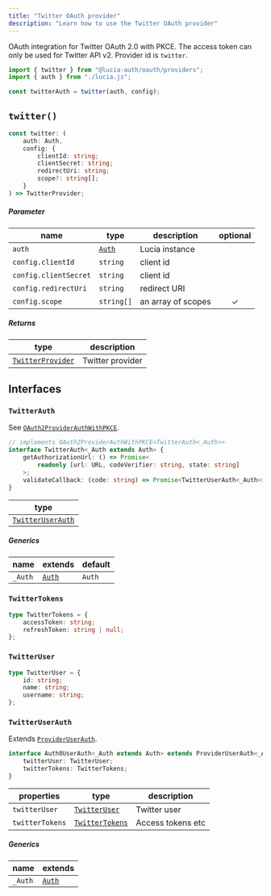 ```yaml
---
title: "Twitter OAuth provider"
description: "Learn how to use the Twitter OAuth provider"
---
```


OAuth integration for Twitter OAuth 2.0 with PKCE. The access token can only be used for Twitter API v2. Provider id is `twitter`.

```ts
import { twitter } from "@lucia-auth/oauth/providers";
import { auth } from "./lucia.js";

const twitterAuth = twitter(auth, config);
```

## `twitter()`

```ts
const twitter: (
	auth: Auth,
	config: {
		clientId: string;
		clientSecret: string;
		redirectUri: string;
		scope?: string[];
	}
) => TwitterProvider;
```

##### Parameter

| name                  | type                                       | description        | optional |
| --------------------- | ------------------------------------------ | ------------------ | :------: |
| `auth`                | [`Auth`](/reference/lucia/interfaces/auth) | Lucia instance     |          |
| `config.clientId`     | `string`                                   | client id          |          |
| `config.clientSecret` | `string`                                   | client id          |          |
| `config.redirectUri`  | `string`                                   | redirect URI       |          |
| `config.scope`        | `string[]`                                 | an array of scopes |    ✓     |

##### Returns

| type                                  | description      |
| ------------------------------------- | ---------------- |
| [`TwitterProvider`](#twitterprovider) | Twitter provider |

## Interfaces

### `TwitterAuth`

See [`OAuth2ProviderAuthWithPKCE`](/reference/oauth/interfaces/oauth2providerauthwithpkce).

```ts
// implements OAuth2ProviderAuthWithPKCE<TwitterAuth<_Auth>>
interface TwitterAuth<_Auth extends Auth> {
	getAuthorizationUrl: () => Promise<
		readonly [url: URL, codeVerifier: string, state: string]
	>;
	validateCallback: (code: string) => Promise<TwitterUserAuth<_Auth>>;
}
```

| type                                  |
| ------------------------------------- |
| [`TwitterUserAuth`](#twitteruserauth) |

##### Generics

| name    | extends                                    | default |
| ------- | ------------------------------------------ | ------- |
| `_Auth` | [`Auth`](/reference/lucia/interfaces/auth) | `Auth`  |

### `TwitterTokens`

```ts
type TwitterTokens = {
	accessToken: string;
	refreshToken: string | null;
};
```

### `TwitterUser`

```ts
type TwitterUser = {
	id: string;
	name: string;
	username: string;
};
```

### `TwitterUserAuth`

Extends [`ProviderUserAuth`](/reference/oauth/interfaces/provideruserauth).

```ts
interface Auth0UserAuth<_Auth extends Auth> extends ProviderUserAuth<_Auth> {
	twitterUser: TwitterUser;
	twitterTokens: TwitterTokens;
}
```

| properties      | type                              | description       |
| --------------- | --------------------------------- | ----------------- |
| `twitterUser`   | [`TwitterUser`](#twitteruser)     | Twitter user      |
| `twitterTokens` | [`TwitterTokens`](#twittertokens) | Access tokens etc |

##### Generics

| name    | extends                                    |
| ------- | ------------------------------------------ |
| `_Auth` | [`Auth`](/reference/lucia/interfaces/auth) |
